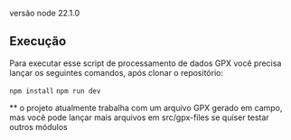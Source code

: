 versão node 22.1.0

## Execução
Para executar esse script de processamento de dados GPX você precisa lançar os seguintes comandos, após clonar o repositório:

`npm install`
`npm run dev`

** o projeto atualmente trabalha com um arquivo GPX gerado em campo, mas você pode lançar mais arquivos em src/gpx-files se quiser testar outros módulos
